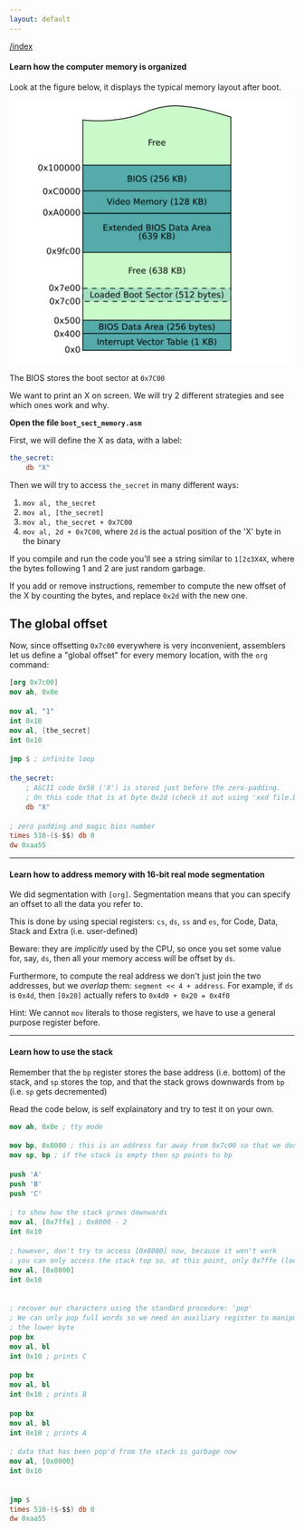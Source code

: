 ```yaml
---
layout: default
---
```


[/index](../bios.md)

#### Learn how the computer memory is organized

Look at the figure below, it displays the typical memory layout after boot.

![](../assets/images/memory_layout.png)

The BIOS stores the boot sector at `0x7C00` 

We want to print an X on screen. We will try 2 different strategies
and see which ones work and why.

**Open the file `boot_sect_memory.asm`**

First, we will define the X as data, with a label:
```nasm
the_secret:
    db "X"
```

Then we will try to access `the_secret` in many different ways:

1. `mov al, the_secret`
2. `mov al, [the_secret]`
3. `mov al, the_secret + 0x7C00`
4. `mov al, 2d + 0x7C00`, where `2d` is the actual position of the 'X' byte in the binary


If you compile and run the code you'll see a string similar to `1[2¢3X4X`, where
the bytes following 1 and 2 are just random garbage.

If you add or remove instructions, remember to compute the new offset of the X
by counting the bytes, and replace `0x2d` with the new one.

The global offset
-----------------

Now, since offsetting `0x7c00` everywhere is very inconvenient, assemblers let
us define a "global offset" for every memory location, with the `org` command:

```nasm
[org 0x7c00]
mov ah, 0x0e

mov al, "1"
int 0x10
mov al, [the_secret]
int 0x10

jmp $ ; infinite loop

the_secret:
    ; ASCII code 0x58 ('X') is stored just before the zero-padding.
    ; On this code that is at byte 0x2d (check it out using 'xxd file.bin')
    db "X"

; zero padding and magic bios number
times 510-($-$$) db 0
dw 0xaa55
```
-----

#### Learn how to address memory with 16-bit real mode segmentation


We did segmentation with `[org]`. Segmentation means that you can specify an offset to all the data you refer to.

This is done by using special registers: `cs`, `ds`, `ss` and `es`, for Code, Data, Stack and Extra (i.e. user-defined)

Beware: they are *implicitly* used by the CPU, so once you set some value for, say, `ds`, then all your memory access will be offset by `ds`.

Furthermore, to compute the real address we don't just join the two addresses, but we *overlap* them: `segment << 4 + address`. For example, if `ds` is `0x4d`, then `[0x20]` actually refers to `0x4d0 + 0x20 = 0x4f0`

Hint: We cannot `mov` literals to those registers, we have to
use a general purpose register before.


-----
#### Learn how to use the stack

Remember that the `bp` register stores the base address (i.e. bottom) of the stack,
and `sp` stores the top, and that the stack grows downwards from `bp` (i.e. `sp` gets
decremented)

Read the code below, is self explainatory and try to test it on your own.

```nasm
mov ah, 0x0e ; tty mode

mov bp, 0x8000 ; this is an address far away from 0x7c00 so that we don't get overwritten
mov sp, bp ; if the stack is empty then sp points to bp

push 'A'
push 'B'
push 'C'

; to show how the stack grows downwards
mov al, [0x7ffe] ; 0x8000 - 2
int 0x10

; however, don't try to access [0x8000] now, because it won't work
; you can only access the stack top so, at this point, only 0x7ffe (look above)
mov al, [0x8000]
int 0x10


; recover our characters using the standard procedure: 'pop'
; We can only pop full words so we need an auxiliary register to manipulate
; the lower byte
pop bx
mov al, bl
int 0x10 ; prints C

pop bx
mov al, bl
int 0x10 ; prints B

pop bx
mov al, bl
int 0x10 ; prints A

; data that has been pop'd from the stack is garbage now
mov al, [0x8000]
int 0x10


jmp $
times 510-($-$$) db 0
dw 0xaa55
```
